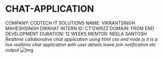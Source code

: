 # CHAT-APPLICATION
COMPANY: CODTECH IT SOLUTIONS
NAME: VIKRANTSINGH MAHESHSINGH DIKKHAT
INTERN ID: CT12WRZZ
DOMAIN: FROM END DEVELOPMENT
DURATION: 12 WEEKS 
MENTOR: NEELA SANTOSH
*Realtime collaborative chat application using html css and node js it is a live realtime chat application with user details leave join notification etc*
*output*
![Img](https://github.com/Vikrant178/CHAT-APPLICATION/issues/1#issue-3023139168)

